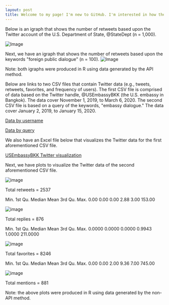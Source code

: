 ```yaml
---
layout: post
title: Welcome to my page! I'm new to GitHub. I'm interested in how the U.S. Government engages with foreign publics. 
---
```

Below is an igraph that shows the number of retweets based upon the Twitter account of the U.S. Department of State, @StateDept (n = 1,000).

![Image](https://raw.githubusercontent.com/MarcusMMS/marcusmms.github.io/master/_posts/State%20Department%20igraph.png)

Next, we have an igraph that shows the number of retweets based upon the keywords "foreign public dialogue" (n = 100).
![Image](https://raw.githubusercontent.com/MarcusMMS/marcusmms.github.io/master/Keyword%20-%20Foreign%20Public%20Dialogue.png)

Note: both igraphs were produced in R using data generated by the API method.

Below are links to two CSV files that contain Twitter data (e.g., tweets, retweets, favorites, and frequency of users). The first CSV file is comprised of data based on the Twitter handle, @USEmbassyBKK (the U.S. embassy in Bangkok). The data cover November 1, 2019, to March 6, 2020. The second CSV file is based on a query of the keywords, "embassy dialogue." The data cover January 2, 2019, to January 15, 2020.

[Data by username](https://github.com/MarcusMMS/marcusmms.github.io/blob/master/Username%20-%20USEmbassyBKK.csv)

[Data by query](https://github.com/MarcusMMS/marcusmms.github.io/blob/master/Query%20-%20Embassydialogue.csv)

We also have an Excel file below that visualizes the Twitter data for the first aforementioned CSV file.

[USEmbassyBKK Twitter visualization](https://github.com/MarcusMMS/marcusmms.github.io/blob/master/_posts/Visualize%202.xlsx)

Next, we have plots to visualize the Twitter data of the second aforementioned CSV file.

![image](https://raw.githubusercontent.com/MarcusMMS/marcusmms.github.io/master/Retweets.png)

Total retweets = 2537

Min. 1st Qu.  Median    Mean 3rd Qu.    Max. 
   0.00    0.00    0.00    2.88    3.00  153.00 

![image](https://raw.githubusercontent.com/MarcusMMS/marcusmms.github.io/master/Replies.png)

Total replies = 876

Min.  1st Qu.   Median     Mean  3rd Qu.     Max. 
  0.0000   0.0000   0.0000   0.9943   1.0000 211.0000 

![image](https://raw.githubusercontent.com/MarcusMMS/marcusmms.github.io/master/Favorites.png)

Total favorites = 8246

Min. 1st Qu.  Median    Mean 3rd Qu.    Max. 
   0.00    0.00    2.00    9.36    7.00  745.00 

![image](https://raw.githubusercontent.com/MarcusMMS/marcusmms.github.io/master/Mentions.png)

Total mentions = 881

Note: the above plots were produced in R using data generated by the non-API method.






